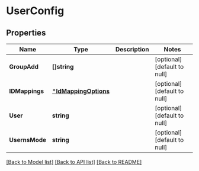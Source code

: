 # UserConfig

## Properties
Name | Type | Description | Notes
------------ | ------------- | ------------- | -------------
**GroupAdd** | **[]string** |  | [optional] [default to null]
**IDMappings** | [***IdMappingOptions**](IDMappingOptions.md) |  | [optional] [default to null]
**User** | **string** |  | [optional] [default to null]
**UsernsMode** | **string** |  | [optional] [default to null]

[[Back to Model list]](../README.md#documentation-for-models) [[Back to API list]](../README.md#documentation-for-api-endpoints) [[Back to README]](../README.md)

